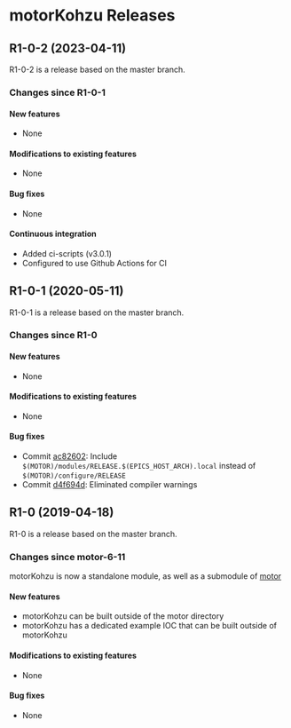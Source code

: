 # motorKohzu Releases

## __R1-0-2 (2023-04-11)__
R1-0-2 is a release based on the master branch.

### Changes since R1-0-1

#### New features
* None

#### Modifications to existing features
* None

#### Bug fixes
* None

#### Continuous integration
* Added ci-scripts (v3.0.1)
* Configured to use Github Actions for CI

## __R1-0-1 (2020-05-11)__
R1-0-1 is a release based on the master branch.  

### Changes since R1-0

#### New features
* None

#### Modifications to existing features
* None

#### Bug fixes
* Commit [ac82602](https://github.com/epics-motor/motorKohzu/commit/ac8260270648223e4617f8bb30f91448abf9f4ee): Include ``$(MOTOR)/modules/RELEASE.$(EPICS_HOST_ARCH).local`` instead of ``$(MOTOR)/configure/RELEASE``
* Commit [d4f694d](https://github.com/epics-motor/motorKohzu/commit/d4f694d586a43c6c664c70e48ee54a30e38f0bef): Eliminated compiler warnings

## __R1-0 (2019-04-18)__
R1-0 is a release based on the master branch.  

### Changes since motor-6-11

motorKohzu is now a standalone module, as well as a submodule of [motor](https://github.com/epics-modules/motor)

#### New features
* motorKohzu can be built outside of the motor directory
* motorKohzu has a dedicated example IOC that can be built outside of motorKohzu

#### Modifications to existing features
* None

#### Bug fixes
* None
